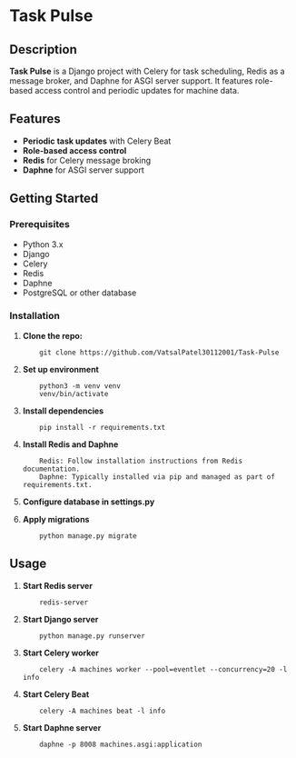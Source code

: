# Task Pulse

## Description

**Task Pulse** is a Django project with Celery for task scheduling, Redis as a message broker, and Daphne for ASGI server support. It features role-based access control and periodic updates for machine data.

## Features

- **Periodic task updates** with Celery Beat
- **Role-based access control**
- **Redis** for Celery message broking
- **Daphne** for ASGI server support

## Getting Started

### Prerequisites

- Python 3.x
- Django
- Celery
- Redis
- Daphne
- PostgreSQL or other database

### Installation

1. **Clone the repo:**
    ```
        git clone https://github.com/VatsalPatel30112001/Task-Pulse
    ```

2. **Set up environment**
    ```
        python3 -m venv venv
        venv/bin/activate
    ```

3. **Install dependencies**
    ```
        pip install -r requirements.txt
    ```

4. **Install Redis and Daphne**
    ```
        Redis: Follow installation instructions from Redis documentation.
        Daphne: Typically installed via pip and managed as part of requirements.txt.
    ```

5. **Configure database in settings.py**

6. **Apply migrations**
    ```
        python manage.py migrate
    ```

## Usage

1. **Start Redis server**
    ```
        redis-server
    ```

2. **Start Django server**
    ```
        python manage.py runserver
    ```

3. **Start Celery worker**
    ```
        celery -A machines worker --pool=eventlet --concurrency=20 -l info
    ```

4. **Start Celery Beat**
    ```
        celery -A machines beat -l info
    ```

4. **Start Daphne server**
    ```
        daphne -p 8008 machines.asgi:application
    ```
